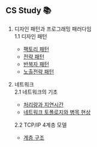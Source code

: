 ## CS Study 📚
1. 디자인 패턴과 프로그래밍 패러다임<br>
   1.1 디자인 패턴
    - [팩토리 패턴](https://github.com/imkh817/cs-stduy/blob/master/src/main/resources/templates/%EB%94%94%EC%9E%90%EC%9D%B8%20%ED%8C%A8%ED%84%B4/%ED%8C%A9%ED%86%A0%EB%A6%AC%ED%8C%A8%ED%84%B4.md)
    - [전략 패턴](https://github.com/imkh817/Cs_study/blob/master/src/main/resources/templates/%EB%94%94%EC%9E%90%EC%9D%B8%20%ED%8C%A8%ED%84%B4/%EC%A0%84%EB%9E%B5%ED%8C%A8%ED%84%B4.md)
    - [반복자 패턴](https://github.com/imkh817/Cs_study/blob/master/src/main/resources/templates/%EB%94%94%EC%9E%90%EC%9D%B8%20%ED%8C%A8%ED%84%B4/%EB%B0%98%EB%B3%B5%EC%9E%90%ED%8C%A8%ED%84%B4.md)
    - [노출전략 패턴](https://github.com/imkh817/Cs_study/blob/master/src/main/resources/templates/%EB%94%94%EC%9E%90%EC%9D%B8%20%ED%8C%A8%ED%84%B4/%EB%85%B8%EC%B6%9C%EB%AA%A8%EB%93%88%ED%8C%A8%ED%84%B4.md)


2. 네트워크<br>
   2.1 네트워크의 기초
   - [처리량과 지연시간](https://github.com/imkh817/cs-stduy/blob/master/src/main/resources/templates/%EB%84%A4%ED%8A%B8%EC%9B%8C%ED%81%AC/%EB%84%A4%ED%8A%B8%EC%9B%8C%ED%81%AC%20%EA%B8%B0%EC%B4%88/%EC%B2%98%EB%A6%AC%EB%9F%89%EA%B3%BC%20%EC%A7%80%EC%97%B0%20%EC%8B%9C%EA%B0%84.md)
   - [네트워크 토폴로지와 병목 현상](https://github.com/imkh817/cs-stduy/blob/master/src/main/resources/templates/%EB%84%A4%ED%8A%B8%EC%9B%8C%ED%81%AC/%EB%84%A4%ED%8A%B8%EC%9B%8C%ED%81%AC%20%EA%B8%B0%EC%B4%88/%EB%84%A4%ED%8A%B8%EC%9B%8C%ED%81%AC%20%ED%86%A0%ED%8F%B4%EB%A1%9C%EC%A7%80%EC%99%80%20%EB%B3%91%EB%AA%A9%20%ED%98%84%EC%83%81.md)
   
   2.2 TCP/IP 4계층 모델
   - [계층 구조](https://github.com/imkh817/cs-stduy/blob/master/src/main/resources/templates/%EB%84%A4%ED%8A%B8%EC%9B%8C%ED%81%AC/TCP%2CIP%204%EA%B3%84%EC%B8%B5%20%EB%AA%A8%EB%8D%B8/%EA%B3%84%EC%B8%B5%20%EA%B5%AC%EC%A1%B0.md)

